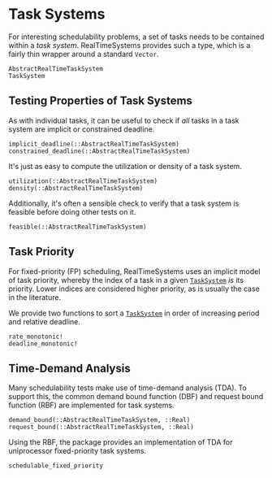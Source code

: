 # Task Systems

For interesting schedulability problems, a set of tasks needs to be contained
within a *task system*.  RealTimeSystems provides such a type, which is a
fairly thin wrapper around a standard `Vector`.

```@docs
AbstractRealTimeTaskSystem
TaskSystem
```

## Testing Properties of Task Systems

As with individual tasks, it can be useful to check if *all* tasks in a task
system are implicit or constrained deadline.

```@docs
implicit_deadline(::AbstractRealTimeTaskSystem)
constrained_deadline(::AbstractRealTimeTaskSystem)
```

It's just as easy to compute the utilization or density of a task system.

```@docs
utilization(::AbstractRealTimeTaskSystem)
density(::AbstractRealTimeTaskSystem)
```

Additionally, it's often a sensible check to verify that a task system is
feasible before doing other tests on it.

```@docs
feasible(::AbstractRealTimeTaskSystem)
```

## Task Priority

For fixed-priority (FP) scheduling, RealTimeSystems uses an implicit model of
task priority, whereby the index of a task in a given [`TaskSystem`](@ref) *is*
its priority.  Lower indices are considered higher priority, as is usually the
case in the literature.

We provide two functions to sort a [`TaskSystem`](@ref) in order of increasing
period and relative deadline.

```@docs
rate_monotonic!
deadline_monotonic!
```

## Time-Demand Analysis

Many schedulability tests make use of time-demand analysis (TDA).  To support
this, the common demand bound function (DBF) and request bound function (RBF)
are implemented for task systems.

```@docs
demand_bound(::AbstractRealTimeTaskSystem, ::Real)
request_bound(::AbstractRealTimeTaskSystem, ::Real)
```

Using the RBF, the package provides an implementation of TDA for uniprocessor
fixed-priority task systems.

```@docs
schedulable_fixed_priority
```
